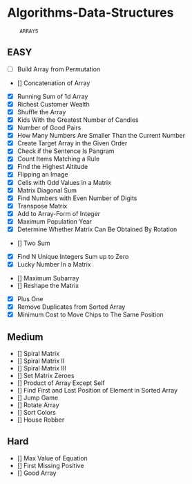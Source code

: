 # Algorithms-Data-Structures
        ARRAYS

## EASY

- [ ]    Build Array from Permutation
- []  Concatenation of Array
- [x]  Running Sum of 1d Array
- [x]  Richest Customer Wealth
- [x]  Shuffle the Array
- [x]  Kids With the Greatest Number of Candies
- [x]  Number of Good Pairs
- [x]  How Many Numbers Are Smaller Than the Current Number
- [x]  Create Target Array in the Given Order
- [x]  Check if the Sentence Is Pangram
- [x]  Count Items Matching a Rule
- [x]  Find the Highest Altitude
- [x]  Flipping an Image
- [x]  Cells with Odd Values in a Matrix
- [x]  Matrix Diagonal Sum
- [x]  Find Numbers with Even Number of Digits
- [x]  Transpose Matrix
- [x]  Add to Array-Form of Integer
- [x]  Maximum Population Year
- [x]  Determine Whether Matrix Can Be Obtained By Rotation
- []  Two Sum
- [x]  Find N Unique Integers Sum up to Zero
- [x]  Lucky Number In a Matrix
- []  Maximum Subarray
- []  Reshape the Matrix
- [x]  Plus One
- [x]  Remove Duplicates from Sorted Array
- [x]  Minimum Cost to Move Chips to The Same Position

## Medium

- []    Spiral Matrix
- []    Spiral Matrix II
- []    Spiral Matrix III
- []    Set Matrix Zeroes
- []    Product of Array Except Self
- []    Find First and Last Position of Element in Sorted Array
- []    Jump Game
- []    Rotate Array
- []    Sort Colors
- []    House Robber

## Hard

 - []   Max Value of Equation
 - []   First Missing Positive
 - []   Good Array
